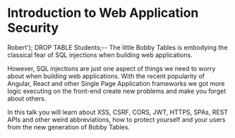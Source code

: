 # Introduction to Web Application Security

Robert'); DROP TABLE Students;-- The little Bobby Tables is embodying the classical fear of SQL injections when building web applications. 

However, SQL injections are just one aspect of things we need to worry about when building web applications. With the recent popularity of Angular, React and other Single Page Application frameworks we got more logic executing on the front-end create new problems and make you forget about others. 

In this talk you will learn about XSS, CSRF, CORS, JWT, HTTPS, SPAs, REST APIs and other weird abbreviations, how to protect yourself and your users from the new generation of Bobby Tables.
